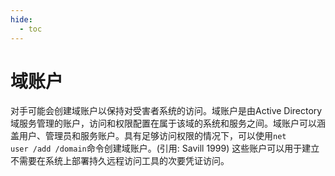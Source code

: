 ```yaml
---
hide:
  - toc
---
```


# 域账户

对手可能会创建域账户以保持对受害者系统的访问。域账户是由Active Directory域服务管理的账户，访问和权限配置在属于该域的系统和服务之间。域账户可以涵盖用户、管理员和服务账户。具有足够访问权限的情况下，可以使用<code>net user /add /domain</code>命令创建域账户。(引用: Savill 1999)  这些账户可以用于建立不需要在系统上部署持久远程访问工具的次要凭证访问。
